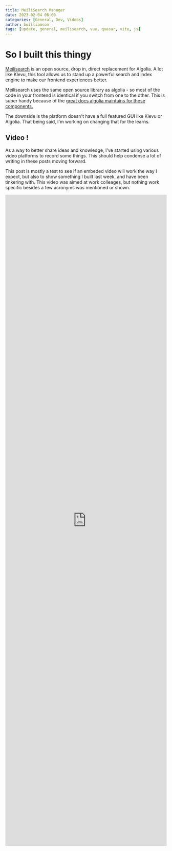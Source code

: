 ```yaml
---
title: MeiliSearch Manager
date: 2023-02-04 08:00
categories: [General, Dev, Videos]
author: bwilliamson
tags: [update, general, meilisearch, vue, quasar, vite, js]
---
```


# So I built this thingy

[Meilisearch](https://www.meilisearch.com/) is an open source, drop in, direct replacement for Algolia. A lot like Klevu, this tool allows us to stand up a powerful search and index engine to make our frontend experiences better.

Meilisearch uses the same open source library as algolia - so most of the code in your frontend is identical if you switch from one to the other. This is super handy because of the [great docs algolia maintains for these components.](https://www.algolia.com/doc/guides/building-search-ui/widgets/showcase/vue/)

The downside is the platform doesn't have a full featured GUI like Klevu or Algolia. That being said, I'm working on changing that for the learns.

## Video !

As a way to better share ideas and knowledge, I've started using various video platforms to record some things. This should help condense a lot of writing in these posts moving forward.

This post is mostly a test to see if an embeded video will work the way I expect, but also to show something I built last week, and have been tinkering with. This video was aimed at work colleages, but nothing work specific besides a few acronyms was mentioned or shown.

<div style="position: relative; padding-bottom: 5%; height: 50vh;"><iframe src="https://www.loom.com/embed/82f44f418e0d4b4c915ccfe6d63378e4" frameborder="0" webkitallowfullscreen mozallowfullscreen allowfullscreen style="position: absolute; top: 0; left: 0; width: 100%; height: 100%;"></iframe></div>
